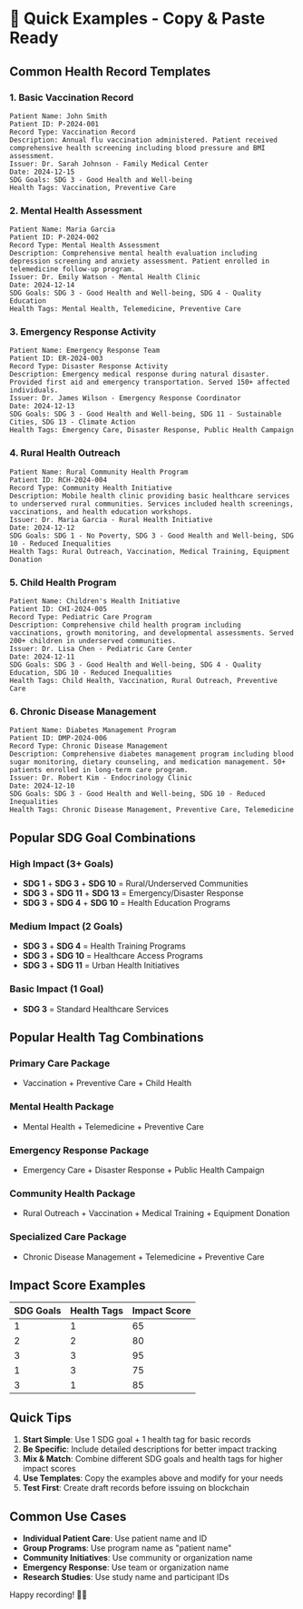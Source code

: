 # 🚀 Quick Examples - Copy & Paste Ready

## **Common Health Record Templates**

### **1. Basic Vaccination Record**
```
Patient Name: John Smith
Patient ID: P-2024-001
Record Type: Vaccination Record
Description: Annual flu vaccination administered. Patient received comprehensive health screening including blood pressure and BMI assessment.
Issuer: Dr. Sarah Johnson - Family Medical Center
Date: 2024-12-15
SDG Goals: SDG 3 - Good Health and Well-being
Health Tags: Vaccination, Preventive Care
```

### **2. Mental Health Assessment**
```
Patient Name: Maria Garcia
Patient ID: P-2024-002
Record Type: Mental Health Assessment
Description: Comprehensive mental health evaluation including depression screening and anxiety assessment. Patient enrolled in telemedicine follow-up program.
Issuer: Dr. Emily Watson - Mental Health Clinic
Date: 2024-12-14
SDG Goals: SDG 3 - Good Health and Well-being, SDG 4 - Quality Education
Health Tags: Mental Health, Telemedicine, Preventive Care
```

### **3. Emergency Response Activity**
```
Patient Name: Emergency Response Team
Patient ID: ER-2024-003
Record Type: Disaster Response Activity
Description: Emergency medical response during natural disaster. Provided first aid and emergency transportation. Served 150+ affected individuals.
Issuer: Dr. James Wilson - Emergency Response Coordinator
Date: 2024-12-13
SDG Goals: SDG 3 - Good Health and Well-being, SDG 11 - Sustainable Cities, SDG 13 - Climate Action
Health Tags: Emergency Care, Disaster Response, Public Health Campaign
```

### **4. Rural Health Outreach**
```
Patient Name: Rural Community Health Program
Patient ID: RCH-2024-004
Record Type: Community Health Initiative
Description: Mobile health clinic providing basic healthcare services to underserved rural communities. Services included health screenings, vaccinations, and health education workshops.
Issuer: Dr. Maria Garcia - Rural Health Initiative
Date: 2024-12-12
SDG Goals: SDG 1 - No Poverty, SDG 3 - Good Health and Well-being, SDG 10 - Reduced Inequalities
Health Tags: Rural Outreach, Vaccination, Medical Training, Equipment Donation
```

### **5. Child Health Program**
```
Patient Name: Children's Health Initiative
Patient ID: CHI-2024-005
Record Type: Pediatric Care Program
Description: Comprehensive child health program including vaccinations, growth monitoring, and developmental assessments. Served 200+ children in underserved communities.
Issuer: Dr. Lisa Chen - Pediatric Care Center
Date: 2024-12-11
SDG Goals: SDG 3 - Good Health and Well-being, SDG 4 - Quality Education, SDG 10 - Reduced Inequalities
Health Tags: Child Health, Vaccination, Rural Outreach, Preventive Care
```

### **6. Chronic Disease Management**
```
Patient Name: Diabetes Management Program
Patient ID: DMP-2024-006
Record Type: Chronic Disease Management
Description: Comprehensive diabetes management program including blood sugar monitoring, dietary counseling, and medication management. 50+ patients enrolled in long-term care program.
Issuer: Dr. Robert Kim - Endocrinology Clinic
Date: 2024-12-10
SDG Goals: SDG 3 - Good Health and Well-being, SDG 10 - Reduced Inequalities
Health Tags: Chronic Disease Management, Preventive Care, Telemedicine
```

## **Popular SDG Goal Combinations**

### **High Impact (3+ Goals)**
- **SDG 1** + **SDG 3** + **SDG 10** = Rural/Underserved Communities
- **SDG 3** + **SDG 11** + **SDG 13** = Emergency/Disaster Response
- **SDG 3** + **SDG 4** + **SDG 10** = Health Education Programs

### **Medium Impact (2 Goals)**
- **SDG 3** + **SDG 4** = Health Training Programs
- **SDG 3** + **SDG 10** = Healthcare Access Programs
- **SDG 3** + **SDG 11** = Urban Health Initiatives

### **Basic Impact (1 Goal)**
- **SDG 3** = Standard Healthcare Services

## **Popular Health Tag Combinations**

### **Primary Care Package**
- Vaccination + Preventive Care + Child Health

### **Mental Health Package**
- Mental Health + Telemedicine + Preventive Care

### **Emergency Response Package**
- Emergency Care + Disaster Response + Public Health Campaign

### **Community Health Package**
- Rural Outreach + Vaccination + Medical Training + Equipment Donation

### **Specialized Care Package**
- Chronic Disease Management + Telemedicine + Preventive Care

## **Impact Score Examples**

| SDG Goals | Health Tags | Impact Score |
|-----------|-------------|--------------|
| 1 | 1 | 65 |
| 2 | 2 | 80 |
| 3 | 3 | 95 |
| 1 | 3 | 75 |
| 3 | 1 | 85 |

## **Quick Tips**

1. **Start Simple**: Use 1 SDG goal + 1 health tag for basic records
2. **Be Specific**: Include detailed descriptions for better impact tracking
3. **Mix & Match**: Combine different SDG goals and health tags for higher impact scores
4. **Use Templates**: Copy the examples above and modify for your needs
5. **Test First**: Create draft records before issuing on blockchain

## **Common Use Cases**

- **Individual Patient Care**: Use patient name and ID
- **Group Programs**: Use program name as "patient name"
- **Community Initiatives**: Use community or organization name
- **Emergency Response**: Use team or organization name
- **Research Studies**: Use study name and participant IDs

Happy recording! 🏥✨ 